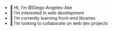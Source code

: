 - 👋 Hi, I’m @Diego-Angeles-Ake
- 👀 I’m interested in web development
- 🌱 I’m currently learning front-end libraries
- 💞️ I’m looking to collaborate on web dev projects

<!---
Diego-Angeles-Ake/Diego-Angeles-Ake is a ✨ special ✨ repository because its `README.md` (this file) appears on your GitHub profile.
You can click the Preview link to take a look at your changes.
--->
